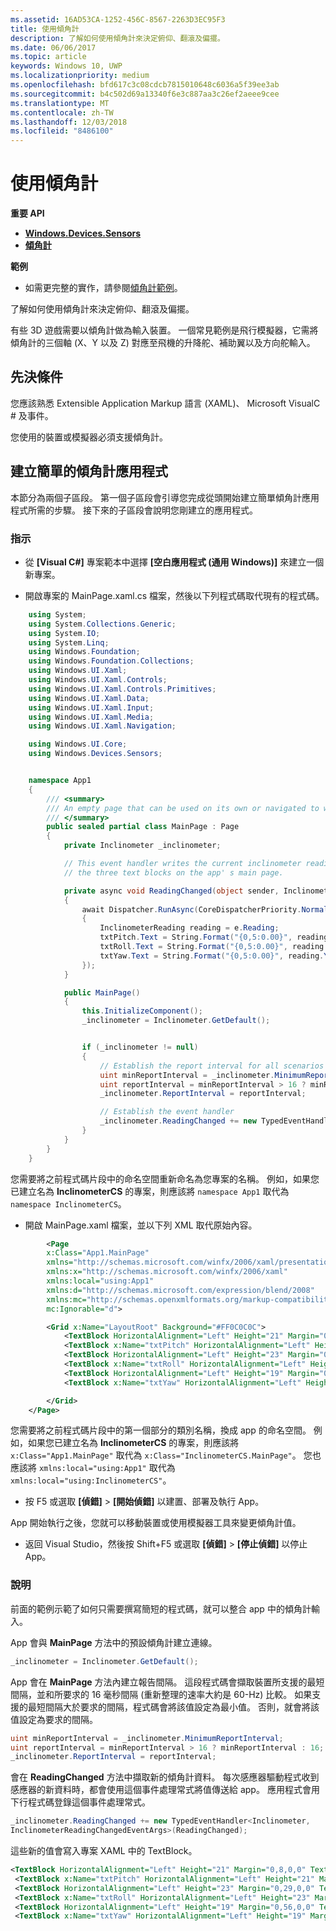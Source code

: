 ```yaml
---
ms.assetid: 16AD53CA-1252-456C-8567-2263D3EC95F3
title: 使用傾角計
description: 了解如何使用傾角計來決定俯仰、翻滾及偏擺。
ms.date: 06/06/2017
ms.topic: article
keywords: Windows 10, UWP
ms.localizationpriority: medium
ms.openlocfilehash: bfd617c3c08cdcb7815010648c6036a5f39ee3ab
ms.sourcegitcommit: b4c502d69a13340f6e3c887aa3c26ef2aeee9cee
ms.translationtype: MT
ms.contentlocale: zh-TW
ms.lasthandoff: 12/03/2018
ms.locfileid: "8486100"
---
```

# <a name="use-the-inclinometer"></a>使用傾角計


**重要 API**

-   [**Windows.Devices.Sensors**](https://msdn.microsoft.com/library/windows/apps/BR206408)
-   [**傾角計**](https://msdn.microsoft.com/library/windows/apps/BR225766)

**範例**

-   如需更完整的實作，請參閱[傾角計範例](https://github.com/Microsoft/Windows-universal-samples/tree/master/Samples/Inclinometer)。

了解如何使用傾角計來決定俯仰、翻滾及偏擺。

有些 3D 遊戲需要以傾角計做為輸入裝置。 一個常見範例是飛行模擬器，它需將傾角計的三個軸 (X、Y 以及 Z) 對應至飛機的升降舵、補助翼以及方向舵輸入。

 ## <a name="prerequisites"></a>先決條件

您應該熟悉 Extensible Application Markup 語言 (XAML)、 Microsoft VisualC # 及事件。

您使用的裝置或模擬器必須支援傾角計。

 ## <a name="create-a-simple-inclinometer-app"></a>建立簡單的傾角計應用程式

本節分為兩個子區段。 第一個子區段會引導您完成從頭開始建立簡單傾角計應用程式所需的步驟。 接下來的子區段會說明您剛建立的應用程式。

###  <a name="instructions"></a>指示

-   從 **\[Visual C#\]** 專案範本中選擇 **\[空白應用程式 (通用 Windows)\]** 來建立一個新專案。

-   開啟專案的 MainPage.xaml.cs 檔案，然後以下列程式碼取代現有的程式碼。

```csharp
    using System;
    using System.Collections.Generic;
    using System.IO;
    using System.Linq;
    using Windows.Foundation;
    using Windows.Foundation.Collections;
    using Windows.UI.Xaml;
    using Windows.UI.Xaml.Controls;
    using Windows.UI.Xaml.Controls.Primitives;
    using Windows.UI.Xaml.Data;
    using Windows.UI.Xaml.Input;
    using Windows.UI.Xaml.Media;
    using Windows.UI.Xaml.Navigation;

    using Windows.UI.Core;
    using Windows.Devices.Sensors;


    namespace App1
    {
        /// <summary>
        /// An empty page that can be used on its own or navigated to within a Frame.
        /// </summary>
        public sealed partial class MainPage : Page
        {
            private Inclinometer _inclinometer;

            // This event handler writes the current inclinometer reading to
            // the three text blocks on the app' s main page.

            private async void ReadingChanged(object sender, InclinometerReadingChangedEventArgs e)
            {
                await Dispatcher.RunAsync(CoreDispatcherPriority.Normal, () =>
                {
                    InclinometerReading reading = e.Reading;
                    txtPitch.Text = String.Format("{0,5:0.00}", reading.PitchDegrees);
                    txtRoll.Text = String.Format("{0,5:0.00}", reading.RollDegrees);
                    txtYaw.Text = String.Format("{0,5:0.00}", reading.YawDegrees);
                });
            }

            public MainPage()
            {
                this.InitializeComponent();
                _inclinometer = Inclinometer.GetDefault();


                if (_inclinometer != null)
                {
                    // Establish the report interval for all scenarios
                    uint minReportInterval = _inclinometer.MinimumReportInterval;
                    uint reportInterval = minReportInterval > 16 ? minReportInterval : 16;
                    _inclinometer.ReportInterval = reportInterval;

                    // Establish the event handler
                    _inclinometer.ReadingChanged += new TypedEventHandler<Inclinometer, InclinometerReadingChangedEventArgs>(ReadingChanged);
                }
            }
        }
    }
```

您需要將之前程式碼片段中的命名空間重新命名為您專案的名稱。 例如，如果您已建立名為 **InclinometerCS** 的專案，則應該將 `namespace App1` 取代為 `namespace InclinometerCS`。

-   開啟 MainPage.xaml 檔案，並以下列 XML 取代原始內容。

```xml
        <Page
        x:Class="App1.MainPage"
        xmlns="http://schemas.microsoft.com/winfx/2006/xaml/presentation"
        xmlns:x="http://schemas.microsoft.com/winfx/2006/xaml"
        xmlns:local="using:App1"
        xmlns:d="http://schemas.microsoft.com/expression/blend/2008"
        xmlns:mc="http://schemas.openxmlformats.org/markup-compatibility/2006"
        mc:Ignorable="d">

        <Grid x:Name="LayoutRoot" Background="#FF0C0C0C">
            <TextBlock HorizontalAlignment="Left" Height="21" Margin="0,8,0,0" TextWrapping="Wrap" Text="Pitch: " VerticalAlignment="Top" Width="45" Foreground="#FFF9F4F4"/>
            <TextBlock x:Name="txtPitch" HorizontalAlignment="Left" Height="21" Margin="59,8,0,0" TextWrapping="Wrap" Text="TextBlock" VerticalAlignment="Top" Width="71" Foreground="#FFFDF9F9"/>
            <TextBlock HorizontalAlignment="Left" Height="23" Margin="0,29,0,0" TextWrapping="Wrap" Text="Roll:" VerticalAlignment="Top" Width="55" Foreground="#FFF7F1F1"/>
            <TextBlock x:Name="txtRoll" HorizontalAlignment="Left" Height="23" Margin="59,29,0,0" TextWrapping="Wrap" Text="TextBlock" VerticalAlignment="Top" Width="50" Foreground="#FFFCF9F9"/>
            <TextBlock HorizontalAlignment="Left" Height="19" Margin="0,56,0,0" TextWrapping="Wrap" Text="Yaw:" VerticalAlignment="Top" Width="55" Foreground="#FFF7F3F3"/>
            <TextBlock x:Name="txtYaw" HorizontalAlignment="Left" Height="19" Margin="55,56,0,0" TextWrapping="Wrap" Text="TextBlock" VerticalAlignment="Top" Width="54" Foreground="#FFF6F2F2"/>

        </Grid>
    </Page>
```

您需要將之前程式碼片段中的第一個部分的類別名稱，換成 app 的命名空間。 例如，如果您已建立名為 **InclinometerCS** 的專案，則應該將 `x:Class="App1.MainPage"` 取代為 `x:Class="InclinometerCS.MainPage"`。 您也應該將 `xmlns:local="using:App1"` 取代為 `xmlns:local="using:InclinometerCS"`。

-   按 F5 或選取 **\[偵錯\]** > **\[開始偵錯\]** 以建置、部署及執行 App。

App 開始執行之後，您就可以移動裝置或使用模擬器工具來變更傾角計值。

-   返回 Visual Studio，然後按 Shift+F5 或選取 **\[偵錯\]** > **\[停止偵錯\]** 以停止 App。

###  <a name="explanation"></a>說明

前面的範例示範了如何只需要撰寫簡短的程式碼，就可以整合 app 中的傾角計輸入。

App 會與 **MainPage** 方法中的預設傾角計建立連線。

```csharp
_inclinometer = Inclinometer.GetDefault();
```

App 會在 **MainPage** 方法內建立報告間隔。 這段程式碼會擷取裝置所支援的最短間隔，並和所要求的 16 毫秒間隔 (重新整理的速率大約是 60-Hz) 比較。 如果支援的最短間隔大於要求的間隔，程式碼會將該值設定為最小值。 否則，就會將該值設定為要求的間隔。

```csharp
uint minReportInterval = _inclinometer.MinimumReportInterval;
uint reportInterval = minReportInterval > 16 ? minReportInterval : 16;
_inclinometer.ReportInterval = reportInterval;
```

會在 **ReadingChanged** 方法中擷取新的傾角計資料。 每次感應器驅動程式收到感應器的新資料時，都會使用這個事件處理常式將值傳送給 app。 應用程式會用下行程式碼登錄這個事件處理常式。

```csharp
_inclinometer.ReadingChanged += new TypedEventHandler<Inclinometer,
InclinometerReadingChangedEventArgs>(ReadingChanged);
```

這些新的值會寫入專案 XAML 中的 TextBlock。

```xml
<TextBlock HorizontalAlignment="Left" Height="21" Margin="0,8,0,0" TextWrapping="Wrap" Text="Pitch: " VerticalAlignment="Top" Width="45" Foreground="#FFF9F4F4"/>
 <TextBlock x:Name="txtPitch" HorizontalAlignment="Left" Height="21" Margin="59,8,0,0" TextWrapping="Wrap" Text="TextBlock" VerticalAlignment="Top" Width="71" Foreground="#FFFDF9F9"/>
 <TextBlock HorizontalAlignment="Left" Height="23" Margin="0,29,0,0" TextWrapping="Wrap" Text="Roll:" VerticalAlignment="Top" Width="55" Foreground="#FFF7F1F1"/>
 <TextBlock x:Name="txtRoll" HorizontalAlignment="Left" Height="23" Margin="59,29,0,0" TextWrapping="Wrap" Text="TextBlock" VerticalAlignment="Top" Width="50" Foreground="#FFFCF9F9"/>
 <TextBlock HorizontalAlignment="Left" Height="19" Margin="0,56,0,0" TextWrapping="Wrap" Text="Yaw:" VerticalAlignment="Top" Width="55" Foreground="#FFF7F3F3"/>
 <TextBlock x:Name="txtYaw" HorizontalAlignment="Left" Height="19" Margin="55,56,0,0" TextWrapping="Wrap" Text="TextBlock" VerticalAlignment="Top" Width="54" Foreground="#FFF6F2F2"/>
```

